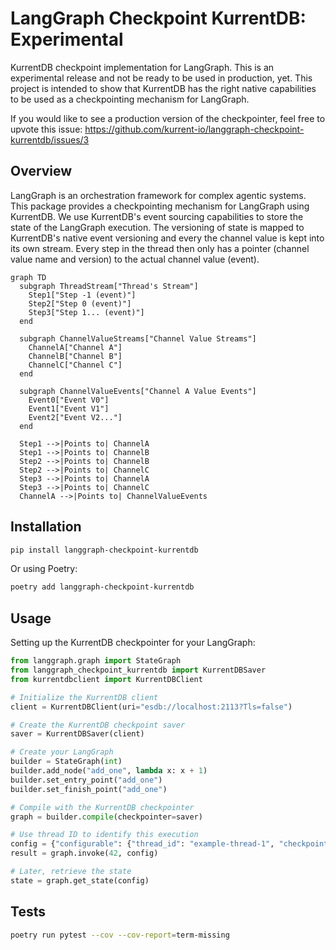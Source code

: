 # LangGraph Checkpoint KurrentDB: Experimental

KurrentDB checkpoint implementation for LangGraph. 
This is an experimental release and not be ready to be used in production, yet.
This project is intended to show that KurrentDB has the right native capabilities to be used as a checkpointing mechanism for LangGraph.

If you would like to see a production version of the checkpointer, feel free to upvote this issue: https://github.com/kurrent-io/langgraph-checkpoint-kurrentdb/issues/3

## Overview

LangGraph is an orchestration framework for complex agentic systems.
This package provides a checkpointing mechanism for LangGraph using KurrentDB.
We use KurrentDB's event sourcing capabilities to store the state of the LangGraph execution.
The versioning of state is mapped to KurrentDB's native event versioning and every the channel value is kept into its own stream.
Every step in the thread then only has a pointer (channel value name and version) to the actual channel value (event).

```mermaid
graph TD
  subgraph ThreadStream["Thread's Stream"]
    Step1["Step -1 (event)"]
    Step2["Step 0 (event)"]
    Step3["Step 1... (event)"]
  end

  subgraph ChannelValueStreams["Channel Value Streams"]
    ChannelA["Channel A"]
    ChannelB["Channel B"]
    ChannelC["Channel C"]
  end

  subgraph ChannelValueEvents["Channel A Value Events"]
    Event0["Event V0"]
    Event1["Event V1"]
    Event2["Event V2..."]
  end

  Step1 -->|Points to| ChannelA
  Step1 -->|Points to| ChannelB
  Step2 -->|Points to| ChannelB
  Step2 -->|Points to| ChannelC
  Step3 -->|Points to| ChannelA
  Step3 -->|Points to| ChannelC
  ChannelA -->|Points to| ChannelValueEvents
```

## Installation

```bash
pip install langgraph-checkpoint-kurrentdb
```

Or using Poetry:

```bash
poetry add langgraph-checkpoint-kurrentdb
```

## Usage

Setting up the KurrentDB checkpointer for your LangGraph:

```python
from langgraph.graph import StateGraph
from langgraph_checkpoint_kurrentdb import KurrentDBSaver
from kurrentdbclient import KurrentDBClient

# Initialize the KurrentDB client
client = KurrentDBClient(uri="esdb://localhost:2113?Tls=false")

# Create the KurrentDB checkpoint saver
saver = KurrentDBSaver(client)

# Create your LangGraph
builder = StateGraph(int)
builder.add_node("add_one", lambda x: x + 1)
builder.set_entry_point("add_one")
builder.set_finish_point("add_one")

# Compile with the KurrentDB checkpointer
graph = builder.compile(checkpointer=saver)

# Use thread ID to identify this execution
config = {"configurable": {"thread_id": "example-thread-1", "checkpoint_ns": ""}}
result = graph.invoke(42, config)

# Later, retrieve the state
state = graph.get_state(config)
```

## Tests
```bash
poetry run pytest --cov --cov-report=term-missing
```
